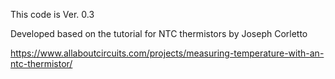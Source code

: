 This code is Ver. 0.3 

Developed based on the tutorial for NTC thermistors by Joseph Corletto

https://www.allaboutcircuits.com/projects/measuring-temperature-with-an-ntc-thermistor/
